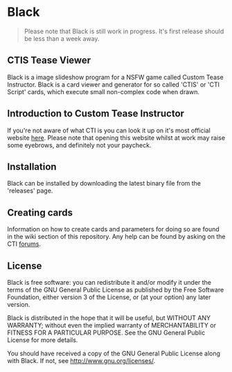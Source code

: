 # Black
> Please note that Black is still work in progress. It's first release should be less than a week away.

## CTIS Tease Viewer

Black is a image slideshow program for a NSFW game called Custom Tease Instructor. Black is a card viewer and generator for so called 'CTIS' or 'CTI Script' cards, which execute small non-complex code when drawn.

## Introduction to Custom Tease Instructor
If you're not aware of what CTI is you can look it up on it's most official website [here](https://www.cti-community.net). Please note that opening this website whilst at work may raise some eyebrows, and definitely not your paycheck.

## Installation
Black can be installed by downloading the latest binary file from the 'releases' page.

## Creating cards
Information on how to create cards and parameters for doing so are found in the wiki section of this repository. Any help can be found by asking on the CTI [forums](https://www.cti-community.net/forum).

## License
Black is free software: you can redistribute it and/or modify
it under the terms of the GNU General Public License as published by
the Free Software Foundation, either version 3 of the License, or
(at your option) any later version.

Black is distributed in the hope that it will be useful,
but WITHOUT ANY WARRANTY; without even the implied warranty of
MERCHANTABILITY or FITNESS FOR A PARTICULAR PURPOSE.  See the
GNU General Public License for more details.

You should have received a copy of the GNU General Public License
along with Black.  If not, see <http://www.gnu.org/licenses/>.
